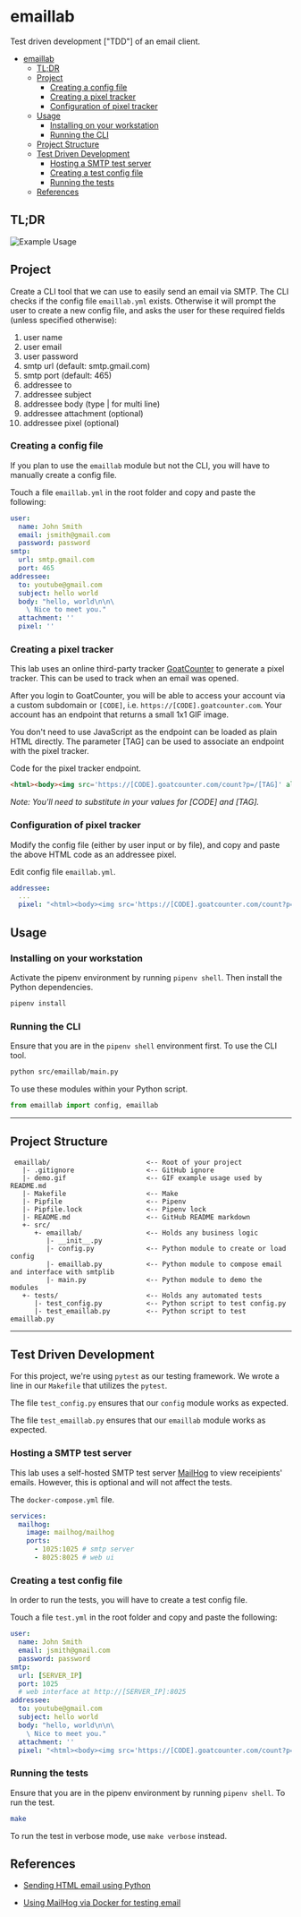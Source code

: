 # emaillab

Test driven development ["TDD"] of an email client.

<!-- TOC -->

- [emaillab](#emaillab)
  - [TL;DR](#tldr)
  - [Project](#project)
    - [Creating a config file](#creating-a-config-file)
    - [Creating a pixel tracker](#creating-a-pixel-tracker)
    - [Configuration of pixel tracker](#configuration-of-pixel-tracker)
  - [Usage](#usage)
    - [Installing on your workstation](#installing-on-your-workstation)
    - [Running the CLI](#running-the-cli)
  - [Project Structure](#project-structure)
  - [Test Driven Development](#test-driven-development)
    - [Hosting a SMTP test server](#hosting-a-smtp-test-server)
    - [Creating a test config file](#creating-a-test-config-file)
    - [Running the tests](#running-the-tests)
  - [References](#references)

<!-- /TOC -->

## TL;DR

![Example Usage](demo.gif)

## Project

Create a CLI tool that we can use to easily send an email via SMTP. The CLI checks if the config file `emaillab.yml` exists. Otherwise it will prompt the user to create a new config file, and asks the user for these required fields (unless specified otherwise):

1. user name
2. user email
3. user password
4. smtp url (default: smtp.gmail.com)
5. smtp port (default: 465)
6. addressee to
7. addressee subject
8. addressee body (type | for multi line)
9. addressee attachment (optional)
10. addressee pixel (optional)

### Creating a config file

If you plan to use the `emaillab` module but not the CLI, you will have to manually create a config file. 

Touch a file `emaillab.yml` in the root folder and copy and paste the following:

```yaml
user:
  name: John Smith
  email: jsmith@gmail.com
  password: password
smtp:
  url: smtp.gmail.com
  port: 465
addressee:
  to: youtube@gmail.com
  subject: hello world
  body: "hello, world\n\n\
    \ Nice to meet you."
  attachment: ''
  pixel: ''
```

### Creating a pixel tracker

This lab uses an online third-party tracker [GoatCounter](https://www.goatcounter.com) to generate a pixel tracker. This can be used to track when an email was opened.

After you login to GoatCounter, you will be able to access your account via a custom subdomain or `[CODE]`, i.e. `https://[CODE].goatcounter.com`. Your account has an endpoint that returns a small 1x1 GIF image.

You don't need to use JavaScript as the endpoint can be loaded as plain HTML directly. The parameter [TAG] can be used to associate an endpoint with the pixel tracker.

Code for the pixel tracker endpoint.

```html
<html><body><img src='https://[CODE].goatcounter.com/count?p=/[TAG]' alt=''/></body></html>
```

*Note: You'll need to substitute in your values for [CODE] and [TAG].*


### Configuration of pixel tracker

Modify the config file (either by user input or by file), and copy and paste the above HTML code as an addressee pixel.

Edit config file `emaillab.yml`.

```yaml
addressee:
  ...
  pixel: "<html><body><img src='https://[CODE].goatcounter.com/count?p=/[TAG]' alt=''/></body></html>"
```

## Usage

### Installing on your workstation

Activate the pipenv environment by running `pipenv shell`. Then install the Python dependencies.

```bash
pipenv install
```

### Running the CLI

Ensure that you are in the `pipenv shell` environment first. To use the CLI tool.

```bash
python src/emaillab/main.py
```

To use these modules within your Python script.

```python
from emaillab import config, emaillab
```

---
## Project Structure
     emaillab/                        <-- Root of your project
       |- .gitignore                  <-- GitHub ignore 
       |- demo.gif                    <-- GIF example usage used by README.md
       |- Makefile                    <-- Make 
       |- Pipfile                     <-- Pipenv 
       |- Pipfile.lock                <-- Pipenv lock 
       |- README.md                   <-- GitHub README markdown 
       +- src/
          +- emaillab/                <-- Holds any business logic
             |- __init__.py
             |- config.py             <-- Python module to create or load config
             |- emaillab.py           <-- Python module to compose email and interface with smtplib
             |- main.py               <-- Python module to demo the modules
       +- tests/                      <-- Holds any automated tests
          |- test_config.py           <-- Python script to test config.py
          |- test_emaillab.py         <-- Python script to test emaillab.py

---
## Test Driven Development

For this project, we're using `pytest` as our testing framework. We wrote a line in our `Makefile` that utilizes the `pytest`.

The file `test_config.py` ensures that our `config` module works as expected.

The file `test_emaillab.py` ensures that our `emaillab` module works as expected.

### Hosting a SMTP test server

This lab uses a self-hosted SMTP test server [MailHog](https://www.goatcounter.com) to view receipients' emails. However, this is optional and will not affect the tests.

The `docker-compose.yml` file.

```yaml
services:
  mailhog:
    image: mailhog/mailhog
    ports:
      - 1025:1025 # smtp server
      - 8025:8025 # web ui
```

### Creating a test config file

In order to run the tests, you will have to create a test config file. 

Touch a file `test.yml` in the root folder and copy and paste the following:

```yaml
user:
  name: John Smith
  email: jsmith@gmail.com
  password: password
smtp:
  url: [SERVER_IP]
  port: 1025
  # web interface at http://[SERVER_IP]:8025
addressee:
  to: youtube@gmail.com
  subject: hello world
  body: "hello, world\n\n\
    \ Nice to meet you."
  attachment: ''
  pixel: "<html><body><img src='https://[CODE].goatcounter.com/count?p=/[TAG]' alt=''/></body></html>"
```

### Running the tests

Ensure that you are in the pipenv environment by running `pipenv shell`. To run the test.

```bash
make
```

To run the test in verbose mode, use `make verbose` instead.

## References

* [Sending HTML email using Python](https://stackoverflow.com/questions/882712/sending-html-email-using-python)

* [Using MailHog via Docker for testing email](https://akrabat.com/using-mailhog-via-docker-for-testing-email)
